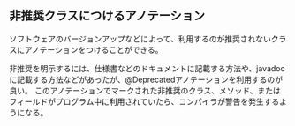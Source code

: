 ## 非推奨クラスにつけるアノテーション

ソフトウェアのバージョンアップなどによって、利用するのが推奨されないクラスにアノテーションをつけることができる。

非推奨を明示するには、仕様書などのドキュメントに記載する方法や、javadocに記載する方法などがあったが、@Deprecatedアノテーションを利用するのが良い。
このアノテーションでマークされた非推奨のクラス、メソッド、またはフィールドがプログラム中に利用されていたら、コンパイラが警告を発生するようになる。


